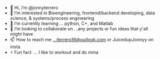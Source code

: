 - 👋 Hi, I’m @jonnyterrero
- 👀 I’m interested in Bioengineering, frontend/backend developing, data science, & systems/process engineering
- 🌱 I’m currently learning ... python, C+, and Matlab
- 💞️ I’m looking to collaborate on ...any projects or fun ideas that y'all might have
- 📫 How to reach me ...jterrero16@outlook.com or JuicedupJonnyy on insta 
- ⚡ Fun fact: ... I like to workout and do mma

<!---
jonnyterrero/jonnyterrero is a ✨ special ✨ repository because its `README.md` (this file) appears on your GitHub profile.
You can click the Preview link to take a look at your changes.
--->
